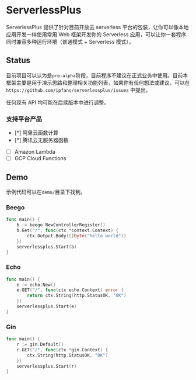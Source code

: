 # ServerlessPlus

ServerlessPlus 提供了针对目前开放云 serverless 平台的包装，让你可以像本地应用开发一样使用常用 Web 框架开发你的 Serverless 应用，可以让你一套程序同时兼容多种运行环境（普通模式 + Serverless 模式）。

## Status

目前项目可以认为是`pre-alpha`阶段，目前程序不建议在正式业务中使用。目前本框架主要是用于演示思路和整理相关功能列表，如果你有任何想法或建议，可以在 `https://github.com/ipfans/serverlessplus/issues` 中提出。

任何现有 API 均可能在后续版本中进行调整。

### 支持平台产品

- [*] 阿里云函数计算
- [*] 腾讯云无服务器函数
- [ ] Amazon Lambda
- [ ] GCP Cloud Functions

## Demo

示例代码可以在`demo/`目录下找到。

### Beego

```go
func main() {
	b := beego.NewControllerRegister()
	b.Get("/", func(ctx *context.Context) {
		ctx.Output.Body([]byte("hello world"))
	})
	serverlessplus.Start(b)
}
```

### Echo

```go
func main() {
	e := echo.New()
	e.GET("/", func(ctx echo.Context) error {
		return ctx.String(http.StatusOK, "OK")
	})
	serverlessplus.Start(e)
}
```

### Gin

```go
func main() {
	r := gin.Default()
	r.GET("/", func(ctx *gin.Context) {
		ctx.String(http.StatusOK, "OK")
	})
	serverlessplus.Start(r)
}

```
